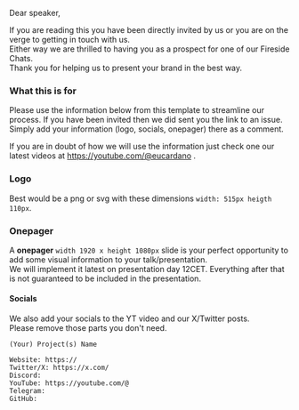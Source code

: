 
Dear speaker, 

If you are reading this you have been directly invited by us or you are on the verge to getting in touch with us.  
Either way we are thrilled to having you as a prospect for one of our Fireside Chats.  
Thank you for helping us to present your brand in the best way.  

### What this is for

Please use the information below from this template to streamline our process.
If you have been invited then we did sent you the link to an issue. 
Simply add your information (logo, socials, onepager) there as a comment. 

If you are in doubt of how we will use the information just check one our latest videos at https://youtube.com/@eucardano .  

### Logo

Best would be a png or svg with these dimensions `width: 515px heigth 110px`.  
 

### Onepager

A **onepager** `width 1920 x height 1080px` slide is your perfect opportunity to add some visual information to your talk/presentation.  
We will implement it latest on presentation day 12CET.
Everything after that is not guaranteed to be included in the presentation.   


#### Socials

We also add your socials to the YT video and our X/Twitter posts.  
Please remove those parts you don't need. 

```
(Your) Project(s) Name 

Website: https://
Twitter/X: https://x.com/
Discord:
YouTube: https://youtube.com/@
Telegram:
GitHub: 
```
